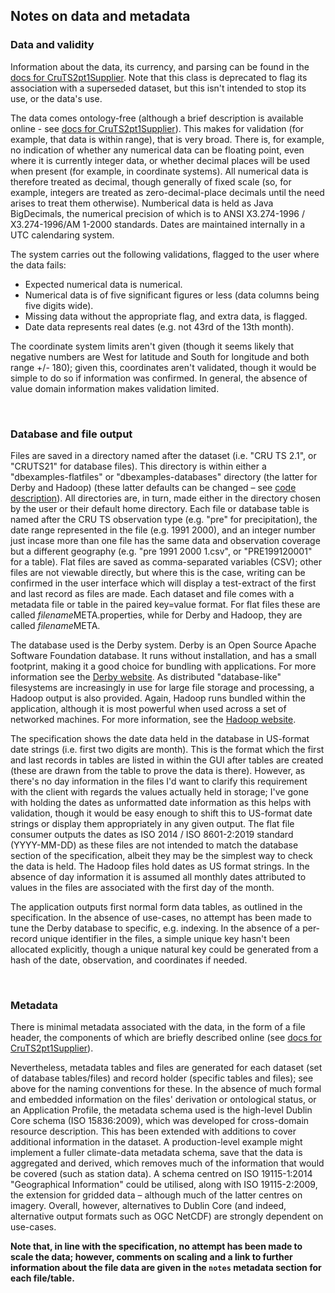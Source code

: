 ## Notes on data and metadata

### Data and validity

Information about the data, its currency, and parsing can be found in the [docs for CruTS2pt1Supplier](apidocs/io/github/ajevans/dbcode/filesuppliers/CruTs2pt1Supplier.html). 
Note that this class is deprecated to flag its association with a superseded dataset, but this isn't intended to stop its use, or the data's use. 

The data comes ontology-free (although a brief description is available online - see [docs for CruTS2pt1Supplier](apidocs/io/github/ajevans/dbcode/filesuppliers/CruTs2pt1Supplier.html)). 
This makes for validation (for example, that data is within range), that is very broad. There is, for example, no indication of whether any numerical data 
can be floating point, even where it is currently integer data, or whether decimal places will be used when present (for example, in coordinate systems). All numerical data 
is therefore treated as decimal, though generally of fixed scale (so, for example, integers are treated as zero-decimal-place decimals until the need arises to treat them otherwise). 
Numberical data is held as Java BigDecimals, the numerical precision of which is to ANSI X3.274-1996 / X3.274-1996/AM 1-2000 standards. Dates are maintained internally in a UTC calendaring system.  

The system carries out the following validations, flagged to the user where 
the data fails:

- Expected numerical data is numerical.
- Numerical data is of five significant figures or less (data columns being five digits wide).
- Missing data without the appropriate flag, and extra data, is flagged. 
- Date data represents real dates (e.g. not 43rd of the 13th month). 

The coordinate system limits aren't given (though it seems likely that negative numbers are West for latitude and South for longitude and both range +/- 180); given 
this, coordinates aren't validated, though it would be simple to do so if information was confirmed. In general, the absence of value domain information makes validation limited.

&nbsp;

### Database and file output

Files are saved in a directory named after the dataset (i.e. "CRU TS 2.1", or "CRUTS21" for database files). This directory is within either a "dbexamples-flatfiles" or 
"dbexamples-databases" directory (the latter for Derby and Hadoop) (these latter defaults can be changed &ndash; see [code description](code.html)). All directories 
are, in turn, made either in the directory chosen by the user or their default home directory. Each file or database table is named after the CRU TS observation type (e.g. "pre" for precipitation), 
 the date range represented in the file (e.g. 1991 2000), and an integer number just incase more than one file has the same data and observation coverage 
 but a different geography (e.g. "pre 1991 2000 1.csv", or "PRE199120001" for a table). Flat files are saved as comma-separated variables (CSV); other files are not viewable directly, but where this 
is the case, writing can be confirmed in the user interface which will display a test-extract of the first and last record as files are made. 
Each dataset and file comes with a metadata file or table in the paired key=value format. For flat files these are called <i>filename</i>META.properties, while 
for Derby and Hadoop, they are called <i>filename</i>META.
 
The database used is the Derby system. Derby is an Open Source Apache Software Foundation database. It runs without 
installation, and has a small footprint, making it a good choice for bundling with applications. For more information see the 
[Derby website](https://db.apache.org/derby/). As distributed "database-like" filesystems are increasingly in use for large file 
storage and processing, a Hadoop output is also provided. Again, Hadoop runs bundled within the application, although it is most 
powerful when used across a set of networked machines. For more information, see the [Hadoop website](https://hadoop.apache.org/).

The specification shows the date data held in the database in US-format date strings (i.e. first two digits are month). This is 
the format which the first and last records in tables are listed in within the GUI 
after tables are created (these are drawn from the table to prove the data is there). However, as there's no day information in the files I'd want to clarify this 
requirement with the client with regards the values actually held in storage; I've gone with holding the dates as unformatted date 
information as this helps with validation, though it would be easy enough to shift this to US-format date strings 
or display them appropriately in any given output. The flat file consumer outputs the dates as ISO 2014 / ISO 8601-2:2019 standard (YYYY-MM-DD) as these files are not intended to match the 
database section of the specification, albeit they may be the simplest way to check the data is held. The Hadoop files hold dates as US format strings. 
In the absence of day information it is assumed all monthly dates attributed to values in the files are associated with the first day of the month. 

The application outputs first normal form data tables, as outlined in the specification. In the absence of use-cases, no attempt has been made to 
tune the Derby database to specific, e.g. indexing. In the absence of a per-record unique identifier in the files, 
a simple unique key hasn't been allocated explicitly, though a unique natural key could be generated from a hash of the date, observation, and coordinates if needed.

&nbsp;

### Metadata

There is minimal metadata associated with the data, in the form of a file header, the components of which are briefly described online (see [docs for CruTS2pt1Supplier](apidocs/io/github/ajevans/dbcode/filesuppliers/CruTs2pt1Supplier.html)). 

Nevertheless, metadata tables and files are generated for each dataset (set of database tables/files) and record holder (specific tables and files); see above for the naming 
conventions for these. In the absence of much formal and embedded information on the files' derivation or ontological status, or an Application Profile, the metadata schema used 
is the high-level Dublin Core schema (ISO 15836:2009), which was developed for cross-domain resource description. This has been extended with additions to cover 
additional information in the dataset. A production-level example might implement a fuller climate-data metadata schema, save that the data is aggregated and derived, which removes 
much of the information that would be covered (such as station data). A schema centred on ISO 19115-1:2014 "Geographical Information" could be utilised, 
along with ISO 19115-2:2009, the extension for gridded data &ndash; although much of the latter centres on imagery. Overall, however, alternatives to Dublin Core (and indeed, 
alternative output formats such as OGC NetCDF) are strongly dependent on use-cases. 

<strong>Note that, in line with the specification, no attempt has been made to scale the data; however, comments on scaling and a link to further information about 
the file data are given in the `notes` metadata section for each file/table.</strong>


